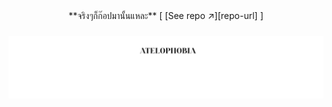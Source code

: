 


<div align="center">
**จริงๆก็ก๊อปมานั้นแหละ**  
[ [See repo ↗︎][repo-url] ]
</div>



<h3 align="center">
<img src="https://raw.githubusercontent.com/MaledKhaoSan/MaledKhaoSan/master/idk3.png" alt=""/>
</h3>
